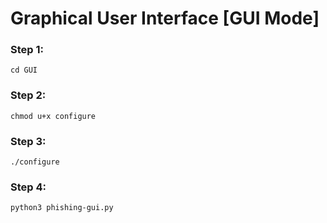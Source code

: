 # Graphical User Interface [GUI Mode]

### Step 1:

```
cd GUI
```
### Step 2:

```
chmod u+x configure
```

### Step 3:

```
./configure
```

### Step 4:

```
python3 phishing-gui.py
```
